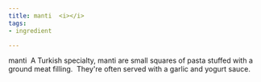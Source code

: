 ```yaml
---
title: manti  <i></i>
tags:
- ingredient

---
```

manti  A Turkish specialty, manti are small squares of pasta stuffed with a ground meat filling.  They're often served with a garlic and yogurt sauce.
